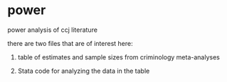 # power
power analysis of ccj literature

there are two files that are of interest here:

1) table of estimates and sample sizes from criminology meta-analyses

2) Stata code for analyzing the data in the table
